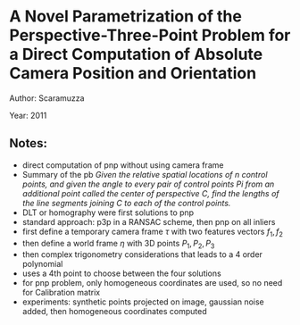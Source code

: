# A Novel Parametrization of the Perspective-Three-Point Problem for a Direct Computation of Absolute Camera Position and Orientation

Author: Scaramuzza

Year: 2011

Notes:
---

* direct computation of pnp without using camera frame
* Summary of the pb *Given the relative spatial locations of n control
points, and given the angle to every pair of control points
Pi from an additional point called the center of perspective
C, find the lengths of the line segments joining C to each of
the control points.*
* DLT or homography were first solutions to pnp
* standard approach: p3p in a RANSAC scheme, then pnp on all inliers
* first define a temporary camera frame $\tau$ with two features vectors $f_1, f_2$
* then define a world frame $\eta$ with 3D points $P_1, P_2, P_3$
* then complex trigonometry considerations that leads to a 4 order polynomial
* uses a 4th point to choose between the four solutions
* for pnp problem, only homogeneous coordinates are used, so no need for Calibration matrix 
* experiments: synthetic points projected on image, gaussian noise added, then homogeneous coordinates computed
